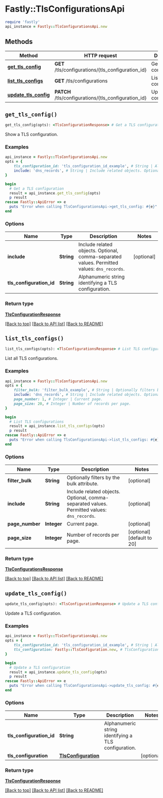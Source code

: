 # Fastly::TlsConfigurationsApi


```ruby
require 'fastly'
api_instance = Fastly::TlsConfigurationsApi.new
```

## Methods

| Method | HTTP request | Description |
| ------ | ------------ | ----------- |
| [**get_tls_config**](TlsConfigurationsApi.md#get_tls_config) | **GET** /tls/configurations/{tls_configuration_id} | Get a TLS configuration |
| [**list_tls_configs**](TlsConfigurationsApi.md#list_tls_configs) | **GET** /tls/configurations | List TLS configurations |
| [**update_tls_config**](TlsConfigurationsApi.md#update_tls_config) | **PATCH** /tls/configurations/{tls_configuration_id} | Update a TLS configuration |


## `get_tls_config()`

```ruby
get_tls_config(opts): <TlsConfigurationResponse> # Get a TLS configuration
```

Show a TLS configuration.

### Examples

```ruby
api_instance = Fastly::TlsConfigurationsApi.new
opts = {
    tls_configuration_id: 'tls_configuration_id_example', # String | Alphanumeric string identifying a TLS configuration.
    include: 'dns_records', # String | Include related objects. Optional, comma-separated values. Permitted values: `dns_records`. 
}

begin
  # Get a TLS configuration
  result = api_instance.get_tls_config(opts)
  p result
rescue Fastly::ApiError => e
  puts "Error when calling TlsConfigurationsApi->get_tls_config: #{e}"
end
```

### Options

| Name | Type | Description | Notes |
| ---- | ---- | ----------- | ----- |
| **include** | **String** | Include related objects. Optional, comma-separated values. Permitted values: `dns_records`.  | [optional] |
| **tls_configuration_id** | **String** | Alphanumeric string identifying a TLS configuration. |  |

### Return type

[**TlsConfigurationResponse**](TlsConfigurationResponse.md)

[[Back to top]](#) [[Back to API list]](../../README.md#endpoints)
[[Back to README]](../../README.md)
## `list_tls_configs()`

```ruby
list_tls_configs(opts): <TlsConfigurationsResponse> # List TLS configurations
```

List all TLS configurations.

### Examples

```ruby
api_instance = Fastly::TlsConfigurationsApi.new
opts = {
    filter_bulk: 'filter_bulk_example', # String | Optionally filters by the bulk attribute.
    include: 'dns_records', # String | Include related objects. Optional, comma-separated values. Permitted values: `dns_records`. 
    page_number: 1, # Integer | Current page.
    page_size: 20, # Integer | Number of records per page.
}

begin
  # List TLS configurations
  result = api_instance.list_tls_configs(opts)
  p result
rescue Fastly::ApiError => e
  puts "Error when calling TlsConfigurationsApi->list_tls_configs: #{e}"
end
```

### Options

| Name | Type | Description | Notes |
| ---- | ---- | ----------- | ----- |
| **filter_bulk** | **String** | Optionally filters by the bulk attribute. | [optional] |
| **include** | **String** | Include related objects. Optional, comma-separated values. Permitted values: `dns_records`.  | [optional] |
| **page_number** | **Integer** | Current page. | [optional] |
| **page_size** | **Integer** | Number of records per page. | [optional][default to 20] |

### Return type

[**TlsConfigurationsResponse**](TlsConfigurationsResponse.md)

[[Back to top]](#) [[Back to API list]](../../README.md#endpoints)
[[Back to README]](../../README.md)
## `update_tls_config()`

```ruby
update_tls_config(opts): <TlsConfigurationResponse> # Update a TLS configuration
```

Update a TLS configuration.

### Examples

```ruby
api_instance = Fastly::TlsConfigurationsApi.new
opts = {
    tls_configuration_id: 'tls_configuration_id_example', # String | Alphanumeric string identifying a TLS configuration.
    tls_configuration: Fastly::TlsConfiguration.new, # TlsConfiguration | 
}

begin
  # Update a TLS configuration
  result = api_instance.update_tls_config(opts)
  p result
rescue Fastly::ApiError => e
  puts "Error when calling TlsConfigurationsApi->update_tls_config: #{e}"
end
```

### Options

| Name | Type | Description | Notes |
| ---- | ---- | ----------- | ----- |
| **tls_configuration_id** | **String** | Alphanumeric string identifying a TLS configuration. |  |
| **tls_configuration** | [**TlsConfiguration**](TlsConfiguration.md) |  | [optional] |

### Return type

[**TlsConfigurationResponse**](TlsConfigurationResponse.md)

[[Back to top]](#) [[Back to API list]](../../README.md#endpoints)
[[Back to README]](../../README.md)
